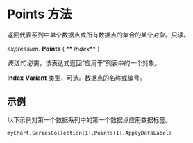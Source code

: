 
# Points 方法

返回代表系列中单个数据点或所有数据点的集合的某个对象。只读。

 _expression_. **Points** ( ** _Index_** )

 _表达式_ 必需。该表达式返回"应用于"列表中的一个对象。

 **Index** **Variant** 类型，可选。数据点的名称或编号。

## 示例

以下示例对第一个数据系列中的第一个数据点应用数据标签。


```
myChart.SeriesCollection(1).Points(1).ApplyDataLabels
```

